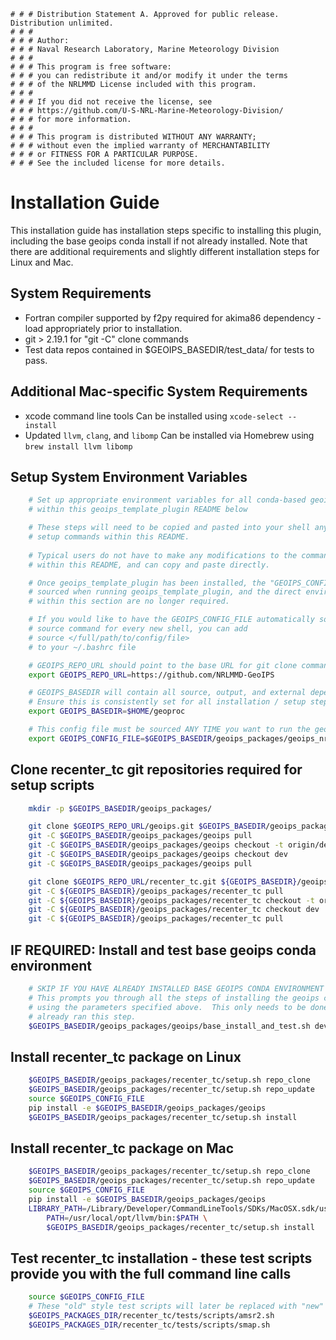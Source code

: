     # # # Distribution Statement A. Approved for public release. Distribution unlimited.
    # # # 
    # # # Author:
    # # # Naval Research Laboratory, Marine Meteorology Division
    # # # 
    # # # This program is free software:
    # # # you can redistribute it and/or modify it under the terms
    # # # of the NRLMMD License included with this program.
    # # # 
    # # # If you did not receive the license, see
    # # # https://github.com/U-S-NRL-Marine-Meteorology-Division/
    # # # for more information.
    # # # 
    # # # This program is distributed WITHOUT ANY WARRANTY;
    # # # without even the implied warranty of MERCHANTABILITY
    # # # or FITNESS FOR A PARTICULAR PURPOSE.
    # # # See the included license for more details.

Installation Guide
==================

This installation guide has installation steps specific to installing this plugin, including
the base geoips conda install if not already installed. Note that there are additional requirements 
and slightly different installation steps for Linux and Mac.


System Requirements
---------------------

* Fortran compiler supported by f2py required for akima86 dependency - load appropriately prior to installation.
* git > 2.19.1 for "git -C" clone commands
* Test data repos contained in $GEOIPS_BASEDIR/test_data/ for tests to pass.

Additional Mac-specific System Requirements
-------------------------------------------
* xcode command line tools
  Can be installed using `xcode-select --install`
* Updated `llvm`, `clang`, and `libomp`
  Can be installed via Homebrew using `brew install llvm libomp`


Setup System Environment Variables
----------------------------------

```bash
    # Set up appropriate environment variables for all conda-based geoips_template_plugin setup steps
    # within this geoips_template_plugin README below

    # These steps will need to be copied and pasted into your shell any time you want to run the 
    # setup commands within this README.
    
    # Typical users do not have to make any modifications to the commands
    # within this README, and can copy and paste directly.

    # Once geoips_template_plugin has been installed, the "GEOIPS_CONFIG_FILE" specified below will be
    # sourced when running geoips_template_plugin, and the direct environment variable assignments
    # within this section are no longer required.

    # If you would like to have the GEOIPS_CONFIG_FILE automatically sourced so you do not have to manually run the 
    # source command for every new shell, you can add 
    # source </full/path/to/config/file>
    # to your ~/.bashrc file

    # GEOIPS_REPO_URL should point to the base URL for git clone commands
    export GEOIPS_REPO_URL=https://github.com/NRLMMD-GeoIPS

    # GEOIPS_BASEDIR will contain all source, output, and external dependencies
    # Ensure this is consistently set for all installation / setup steps below
    export GEOIPS_BASEDIR=$HOME/geoproc

    # This config file must be sourced ANY TIME you want to run the geoips geoips_template_plugin plugin
    export GEOIPS_CONFIG_FILE=$GEOIPS_BASEDIR/geoips_packages/geoips_nrl/setup/config_geoips_nrl

```

Clone recenter_tc git repositories required for setup scripts
-------------------------------------------------------------
```bash
    mkdir -p $GEOIPS_BASEDIR/geoips_packages/

    git clone $GEOIPS_REPO_URL/geoips.git $GEOIPS_BASEDIR/geoips_packages/geoips
    git -C $GEOIPS_BASEDIR/geoips_packages/geoips pull
    git -C $GEOIPS_BASEDIR/geoips_packages/geoips checkout -t origin/dev
    git -C $GEOIPS_BASEDIR/geoips_packages/geoips checkout dev
    git -C $GEOIPS_BASEDIR/geoips_packages/geoips pull

    git clone $GEOIPS_REPO_URL/recenter_tc.git ${GEOIPS_BASEDIR}/geoips_packages/recenter_tc
    git -C ${GEOIPS_BASEDIR}/geoips_packages/recenter_tc pull
    git -C ${GEOIPS_BASEDIR}/geoips_packages/recenter_tc checkout -t origin/dev
    git -C ${GEOIPS_BASEDIR}/geoips_packages/recenter_tc checkout dev
    git -C ${GEOIPS_BASEDIR}/geoips_packages/recenter_tc pull
```

IF REQUIRED: Install and test base geoips conda environment
------------------------------------------------------------
```bash
    # SKIP IF YOU HAVE ALREADY INSTALLED BASE GEOIPS CONDA ENVIRONMENT 
    # This prompts you through all the steps of installing the geoips conda environment from scratch,
    # using the parameters specified above.  This only needs to be done once per system, skip if you
    # already ran this step.
    $GEOIPS_BASEDIR/geoips_packages/geoips/base_install_and_test.sh dev
```

Install recenter_tc package on Linux
-------------------------
```bash
    $GEOIPS_BASEDIR/geoips_packages/recenter_tc/setup.sh repo_clone
    $GEOIPS_BASEDIR/geoips_packages/recenter_tc/setup.sh repo_update
    source $GEOIPS_CONFIG_FILE
    pip install -e $GEOIPS_BASEDIR/geoips_packages/geoips
    $GEOIPS_BASEDIR/geoips_packages/recenter_tc/setup.sh install
```

Install recenter_tc package on Mac
-------------------------
```bash
    $GEOIPS_BASEDIR/geoips_packages/recenter_tc/setup.sh repo_clone
    $GEOIPS_BASEDIR/geoips_packages/recenter_tc/setup.sh repo_update
    source $GEOIPS_CONFIG_FILE
    pip install -e $GEOIPS_BASEDIR/geoips_packages/geoips
    LIBRARY_PATH=/Library/Developer/CommandLineTools/SDKs/MacOSX.sdk/usr/lib \
        PATH=/usr/local/opt/llvm/bin:$PATH \
        $GEOIPS_BASEDIR/geoips_packages/recenter_tc/setup.sh install
```

Test recenter_tc installation - these test scripts provide you with the full command line calls
---------------------------------------------------------------------------------------------
```bash
    source $GEOIPS_CONFIG_FILE
    # These "old" style test scripts will later be replaced with "new" test scripts
    $GEOIPS_PACKAGES_DIR/recenter_tc/tests/scripts/amsr2.sh
    $GEOIPS_PACKAGES_DIR/recenter_tc/tests/scripts/smap.sh
```
